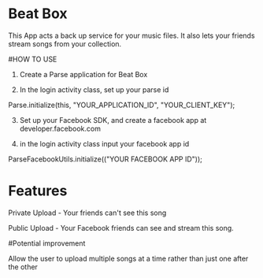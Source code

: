 # Beat Box

This App acts a back up service for your music files. It also lets your friends stream songs from your collection.


#HOW TO USE

1. Create a Parse application for Beat Box


2. In the login activity class, set up your parse id

Parse.initialize(this, "YOUR_APPLICATION_ID",
				"YOUR_CLIENT_KEY");
				
3. Set up your Facebook SDK, and create a facebook app at developer.facebook.com

4. in the login activity class input your facebook app id

ParseFacebookUtils.initialize(("YOUR FACEBOOK APP ID"));
		
		
# Features

Private Upload - Your friends can't see this song

Public Upload - Your Facebook friends can see and stream this song. 

#Potential improvement

Allow the user to upload multiple songs at a time rather than just one after the other


